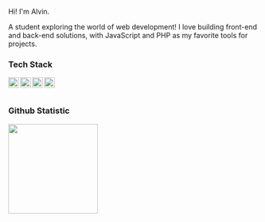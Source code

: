 Hi! I'm Alvin.

A student exploring the world of web development! I love building front-end and back-end solutions, with JavaScript and PHP as my favorite tools for projects.

### Tech Stack
  <a href="#"><img align="left" alt="JavaScript" title="JavaScript" width="21px" src="https://upload.wikimedia.org/wikipedia/commons/9/99/Unofficial_JavaScript_logo_2.svg" /></a>
  <a href="https://nodejs.org/"><img align="left" alt="NodeJS" title="NodeJS" width="21px" src="https://logowik.com/content/uploads/images/nodejs.jpg" /></a>
  <a href="https://reactjs.org/"><img align="left" alt="React" title="React" width="21px" src="https://cdn.worldvectorlogo.com/logos/react-2.svg" /></a>
  <a href="https://www.php.net/"><img align="left" alt="PHP" title="PHP" width="21px" src="https://upload.wikimedia.org/wikipedia/commons/thumb/2/27/PHP-logo.svg/2560px-PHP-logo.svg.png" /></a>
  <br>
  <br>
  
### Github Statistic
<p align="left">
<a href="https://github.com/rdhav">
  <img height="180em" src="https://github-readme-stats-eight-theta.vercel.app/api?username=rdhav&show_icons=true&theme=algolia&include_all_commits=true&count_private=true"/>
</a>
</p>
